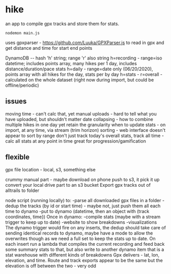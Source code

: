 # hike

an app to compile gpx tracks and store them for stats.

`nodemon main.js`

uses gpxparser - https://github.com/Luuka/GPXParser.js to read in gpx and get distance and time for start end points

DynamoDB -- hash 'h' string; range 'r' also string
  h=recording - range=iso datetime; includes points array, many hikes per 1 day, includes distance/duration/pace stats
  h=daily - range=date only (06/20/2020), points array with all hikes for the day, stats per by day
  h=stats -
  r=overall - calculated on the whole dataset (right now during import, but could be offline/periodic)

issues
----------
moving time - can't calc that, yet
manual uploads - hard to tell what you have uploaded, but shouldn't matter
date collapsing - how to combine multiple hikes in one day yet retain the granularity
when to update stats - on import, at any time, via stream (trim horizon)
sorting - web interface doesn't appear to sort by range
don't just track today's overall stats, track all time - calc all stats at any point in time
great for progression/gamification

flexible
--------------
gpx file location - local, s3, something else

crummy manual part - maybe download on phone push to s3, it pick it up
convert your local drive part to an s3 bucket
Export gpx tracks out of alltrails to folder

node script (running locally) to:
-parse all downloaded gpx files in a folder
-dedup the tracks (by id or start time) - maybe not, just push them all each time to dynamo
-put to dynamo (datetime, then an object with (track coordinates, time})
Once in dynamo:
-compile stats (maybe with a stream trigger to keep up to date)
-website to show breakdowns
-visualizations
The dynamo trigger would fire on any inserts, the dedup should take care of sending identical records to dynamo, maybe have a mode to allow the overwrites though as we need a full set to keep the stats up to date.
On each insert run a lambda that compiles the current recording and feed back some summary stats to that, but also write to another dynamo item that is a stat warehouse with different kinds of breakdowns
Gpx delivers - lat, lon, elevation, and time. Route and track exports appear to be the same but the elevation is off between the two - very odd
